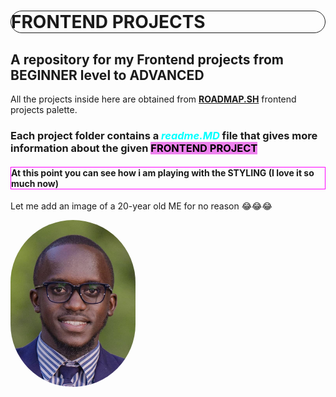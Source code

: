<h1 style = "border-radius: 150px; border:solid; border-width:1px;">FRONTEND PROJECTS </h1>

## A repository for my Frontend projects from BEGINNER level to ADVANCED

<p>All the projects inside here are obtained from <b><a href = "https://roadmap.sh/frontend/projects">ROADMAP.SH</a></b> frontend projects palette.</p>

### Each project folder contains a <i style = "color: aqua;">readme.MD</i> file that gives more information about the given <mark style = "background-color: violet;">FRONTEND PROJECT</mark>

<h4 style = "border: solid; border-width:1px; border-color:magenta; ">At this point you can see how i am playing with the STYLING (I love it so much now)</h3>

<p>Let me add an image of a 20-year old ME for no reason 😂😂😂</p>
<img src = "1. Single-Page-CV/my_passport_pic.jpg" style = "width: 200px; border-radius: 150px">
